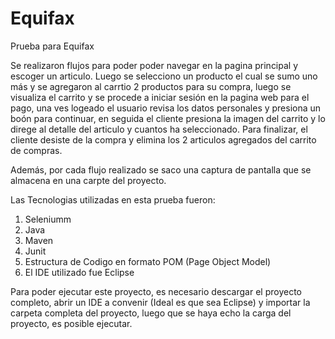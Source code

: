 # Equifax
Prueba para Equifax

Se  realizaron flujos para poder poder navegar en la pagina principal y escoger un articulo. Luego se selecciono un producto el cual se sumo uno más y se agregaron al carrtio 2 productos para su compra, luego se visualiza el carrito y se procede a iniciar sesión en la pagina web para el pago, una ves logeado el usuario revisa los datos personales y presiona un boón para continuar, en seguida el cliente presiona  la imagen del carrito y lo direge al detalle del articulo y cuantos ha seleccionado. Para finalizar, el cliente desiste de la compra y  elimina los 2 articulos agregados del carrito de compras.

Además, por cada flujo realizado se saco una captura de pantalla que se almacena en una carpte del proyecto.

Las Tecnologias utilizadas en esta prueba fueron:

1. Seleniumm
2. Java
3. Maven
4. Junit
5. Estructura de Codigo en formato POM (Page Object Model)
6. El IDE utilizado fue Eclipse

Para poder ejecutar este proyecto, es necesario descargar el proyecto completo, abrir un IDE a convenir (Ideal es que sea Eclipse) y importar la carpeta completa del proyecto, luego que se haya echo la carga del proyecto, es posible ejecutar.
